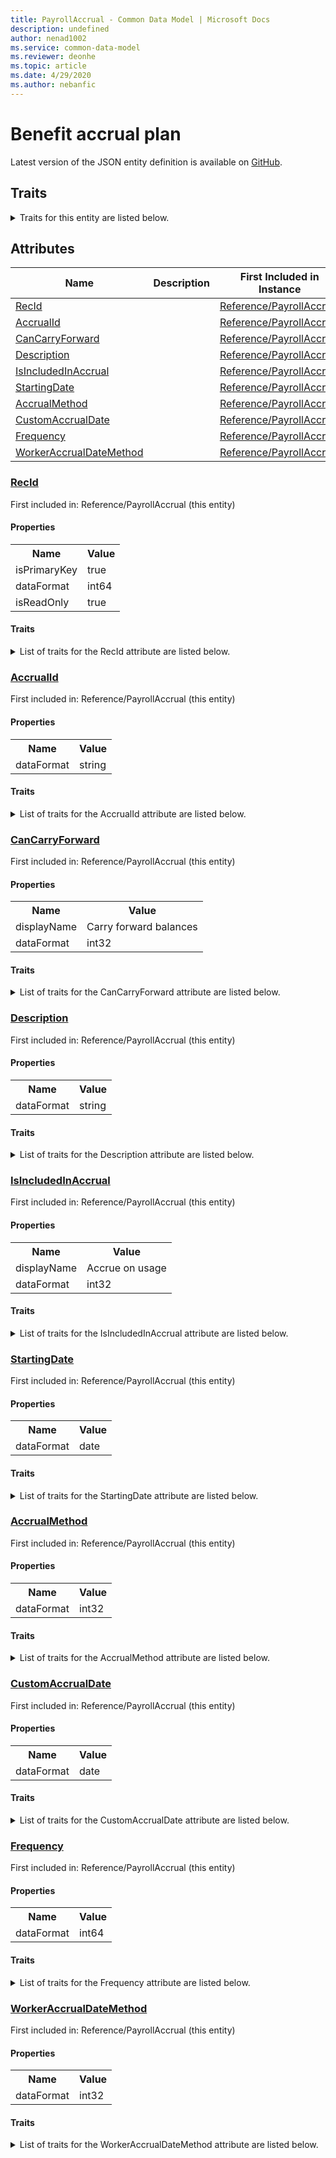 ```yaml
---
title: PayrollAccrual - Common Data Model | Microsoft Docs
description: undefined
author: nenad1002
ms.service: common-data-model
ms.reviewer: deonhe
ms.topic: article
ms.date: 4/29/2020
ms.author: nebanfic
---
```


# Benefit accrual plan

  
 Latest version of the JSON entity definition is available on <a href="https://github.com/Microsoft/CDM/tree/master/schemaDocuments/core/operationsCommon/Tables/HumanResources/Payroll/Reference/PayrollAccrual.cdm.json" target="_blank">GitHub</a>.  

## Traits

<details>
<summary>Traits for this entity are listed below.  
</summary>

**is.identifiedBy**  
  names a specifc identity attribute to use with an entity  <table><tr><th>Parameter</th><th>Value</th><th>Data type</th><th>Explanation</th></tr><tr><td>attribute</td><td>[PayrollAccrual/(resolvedAttributes)/RecId](#RecId)</td><td>attribute</td><td></td></tr></table>

**is.CDM.entityVersion**  
  <table><tr><th>Parameter</th><th>Value</th><th>Data type</th><th>Explanation</th></tr><tr><td>versionNumber</td><td>"1.0.0"</td><td>string</td><td>semantic version number of the entity</td></tr></table>

**is.application.releaseVersion**  
  <table><tr><th>Parameter</th><th>Value</th><th>Data type</th><th>Explanation</th></tr><tr><td>releaseVersion</td><td>"10.0.13.0"</td><td>string</td><td>semantic version number of the application introducing this entity</td></tr></table>

**is.localized.displayedAs**  
  Holds the list of language specific display text for an object.  <table><tr><th>Parameter</th><th>Value</th><th>Data type</th><th>Explanation</th></tr><tr><td>localizedDisplayText</td><td><table><tr><th>languageTag</th><th>displayText</th></tr><tr><td>en</td><td>Benefit accrual plan</td></tr></table></td><td>entity</td><td>a reference to the constant entity holding the list of localized text</td></tr></table>

</details>

## Attributes

|Name|Description|First Included in Instance|
|---|---|---|
|[RecId](#RecId)||<a href="PayrollAccrual.md" target="_blank">Reference/PayrollAccrual</a>|
|[AccrualId](#AccrualId)||<a href="PayrollAccrual.md" target="_blank">Reference/PayrollAccrual</a>|
|[CanCarryForward](#CanCarryForward)||<a href="PayrollAccrual.md" target="_blank">Reference/PayrollAccrual</a>|
|[Description](#Description)||<a href="PayrollAccrual.md" target="_blank">Reference/PayrollAccrual</a>|
|[IsIncludedInAccrual](#IsIncludedInAccrual)||<a href="PayrollAccrual.md" target="_blank">Reference/PayrollAccrual</a>|
|[StartingDate](#StartingDate)||<a href="PayrollAccrual.md" target="_blank">Reference/PayrollAccrual</a>|
|[AccrualMethod](#AccrualMethod)||<a href="PayrollAccrual.md" target="_blank">Reference/PayrollAccrual</a>|
|[CustomAccrualDate](#CustomAccrualDate)||<a href="PayrollAccrual.md" target="_blank">Reference/PayrollAccrual</a>|
|[Frequency](#Frequency)||<a href="PayrollAccrual.md" target="_blank">Reference/PayrollAccrual</a>|
|[WorkerAccrualDateMethod](#WorkerAccrualDateMethod)||<a href="PayrollAccrual.md" target="_blank">Reference/PayrollAccrual</a>|

### <a href=#RecId name="RecId">RecId</a>

First included in: Reference/PayrollAccrual (this entity)  

#### Properties

<table><tr><th>Name</th><th>Value</th></tr><tr><td>isPrimaryKey</td><td>true</td></tr><tr><td>dataFormat</td><td>int64</td></tr><tr><td>isReadOnly</td><td>true</td></tr></table>

#### Traits

<details>
<summary>List of traits for the RecId attribute are listed below.</summary>

**is.dataFormat.integer**  
**is.dataFormat.big**  
**is.identifiedBy**  
names a specifc identity attribute to use with an entity  <table><tr><th>Parameter</th><th>Value</th><th>Data type</th><th>Explanation</th></tr><tr><td>attribute</td><td>[PayrollAccrual/(resolvedAttributes)/RecId](#RecId)</td><td>attribute</td><td></td></tr></table>

**is.readOnly**  
**is.dataFormat.integer**  
**is.dataFormat.big**  
</details>

### <a href=#AccrualId name="AccrualId">AccrualId</a>

First included in: Reference/PayrollAccrual (this entity)  

#### Properties

<table><tr><th>Name</th><th>Value</th></tr><tr><td>dataFormat</td><td>string</td></tr></table>

#### Traits

<details>
<summary>List of traits for the AccrualId attribute are listed below.</summary>

**is.dataFormat.character**  
**is.dataFormat.big**  
**is.dataFormat.array**  
**is.dataFormat.character**  
**is.dataFormat.array**  
</details>

### <a href=#CanCarryForward name="CanCarryForward">CanCarryForward</a>

First included in: Reference/PayrollAccrual (this entity)  

#### Properties

<table><tr><th>Name</th><th>Value</th></tr><tr><td>displayName</td><td>Carry forward balances</td></tr><tr><td>dataFormat</td><td>int32</td></tr></table>

#### Traits

<details>
<summary>List of traits for the CanCarryForward attribute are listed below.</summary>

**is.dataFormat.integer**  
**is.localized.displayedAs**  
Holds the list of language specific display text for an object.  <table><tr><th>Parameter</th><th>Value</th><th>Data type</th><th>Explanation</th></tr><tr><td>localizedDisplayText</td><td><table><tr><th>languageTag</th><th>displayText</th></tr><tr><td>en</td><td>Carry forward balances</td></tr></table></td><td>entity</td><td>a reference to the constant entity holding the list of localized text</td></tr></table>

**is.dataFormat.integer**  
</details>

### <a href=#Description name="Description">Description</a>

First included in: Reference/PayrollAccrual (this entity)  

#### Properties

<table><tr><th>Name</th><th>Value</th></tr><tr><td>dataFormat</td><td>string</td></tr></table>

#### Traits

<details>
<summary>List of traits for the Description attribute are listed below.</summary>

**is.dataFormat.character**  
**is.dataFormat.big**  
**is.dataFormat.array**  
**is.dataFormat.character**  
**is.dataFormat.array**  
</details>

### <a href=#IsIncludedInAccrual name="IsIncludedInAccrual">IsIncludedInAccrual</a>

First included in: Reference/PayrollAccrual (this entity)  

#### Properties

<table><tr><th>Name</th><th>Value</th></tr><tr><td>displayName</td><td>Accrue on usage</td></tr><tr><td>dataFormat</td><td>int32</td></tr></table>

#### Traits

<details>
<summary>List of traits for the IsIncludedInAccrual attribute are listed below.</summary>

**is.dataFormat.integer**  
**is.localized.displayedAs**  
Holds the list of language specific display text for an object.  <table><tr><th>Parameter</th><th>Value</th><th>Data type</th><th>Explanation</th></tr><tr><td>localizedDisplayText</td><td><table><tr><th>languageTag</th><th>displayText</th></tr><tr><td>en</td><td>Accrue on usage</td></tr></table></td><td>entity</td><td>a reference to the constant entity holding the list of localized text</td></tr></table>

**is.dataFormat.integer**  
</details>

### <a href=#StartingDate name="StartingDate">StartingDate</a>

First included in: Reference/PayrollAccrual (this entity)  

#### Properties

<table><tr><th>Name</th><th>Value</th></tr><tr><td>dataFormat</td><td>date</td></tr></table>

#### Traits

<details>
<summary>List of traits for the StartingDate attribute are listed below.</summary>

**is.dataFormat.date**  
**means.measurement.date**  
**is.dataFormat.date**  
</details>

### <a href=#AccrualMethod name="AccrualMethod">AccrualMethod</a>

First included in: Reference/PayrollAccrual (this entity)  

#### Properties

<table><tr><th>Name</th><th>Value</th></tr><tr><td>dataFormat</td><td>int32</td></tr></table>

#### Traits

<details>
<summary>List of traits for the AccrualMethod attribute are listed below.</summary>

**is.dataFormat.integer**  
**is.dataFormat.integer**  
</details>

### <a href=#CustomAccrualDate name="CustomAccrualDate">CustomAccrualDate</a>

First included in: Reference/PayrollAccrual (this entity)  

#### Properties

<table><tr><th>Name</th><th>Value</th></tr><tr><td>dataFormat</td><td>date</td></tr></table>

#### Traits

<details>
<summary>List of traits for the CustomAccrualDate attribute are listed below.</summary>

**is.dataFormat.date**  
**means.measurement.date**  
**is.dataFormat.date**  
</details>

### <a href=#Frequency name="Frequency">Frequency</a>

First included in: Reference/PayrollAccrual (this entity)  

#### Properties

<table><tr><th>Name</th><th>Value</th></tr><tr><td>dataFormat</td><td>int64</td></tr></table>

#### Traits

<details>
<summary>List of traits for the Frequency attribute are listed below.</summary>

**is.dataFormat.integer**  
**is.dataFormat.big**  
**is.dataFormat.integer**  
**is.dataFormat.big**  
</details>

### <a href=#WorkerAccrualDateMethod name="WorkerAccrualDateMethod">WorkerAccrualDateMethod</a>

First included in: Reference/PayrollAccrual (this entity)  

#### Properties

<table><tr><th>Name</th><th>Value</th></tr><tr><td>dataFormat</td><td>int32</td></tr></table>

#### Traits

<details>
<summary>List of traits for the WorkerAccrualDateMethod attribute are listed below.</summary>

**is.dataFormat.integer**  
**is.dataFormat.integer**  
</details>
